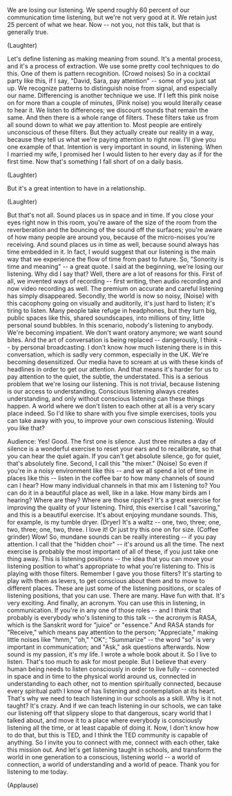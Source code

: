 
We are losing our listening.
We spend roughly 60 percent
of our communication time listening,
but we&#39;re not very good at it.
We retain just 25 percent of what we hear.
Now -- not you, not this talk,
but that is generally true.

(Laughter)

Let&#39;s define listening
as making meaning from sound.
It&#39;s a mental process,
and it&#39;s a process of extraction.
We use some pretty cool
techniques to do this.
One of them is pattern recognition.
(Crowd noises) So in a cocktail
party like this,
if I say, &quot;David, Sara, pay attention&quot; --
some of you just sat up.
We recognize patterns
to distinguish noise from signal,
and especially our name.
Differencing is another technique we use.
If I left this pink noise on
for more than a couple of minutes,
(Pink noise) you would literally
cease to hear it.
We listen to differences;
we discount sounds that remain the same.
And then there is a whole
range of filters.
These filters take us from all sound
down to what we pay attention to.
Most people are entirely
unconscious of these filters.
But they actually create
our reality in a way,
because they tell us what
we&#39;re paying attention to right now.
I&#39;ll give you one example of that.
Intention is very important
in sound, in listening.
When I married my wife,
I promised her I would listen
to her every day
as if for the first time.
Now that&#39;s something
I fall short of on a daily basis.

(Laughter)

But it&#39;s a great intention
to have in a relationship.

(Laughter)

But that&#39;s not all.
Sound places us in space and in time.
If you close your eyes
right now in this room,
you&#39;re aware of the size of the room
from the reverberation and the bouncing
of the sound off the surfaces;
you&#39;re aware of how many
people are around you,
because of the micro-noises
you&#39;re receiving.
And sound places us in time as well,
because sound always has
time embedded in it.
In fact, I would suggest
that our listening is the main way
that we experience the flow of time
from past to future.
So, &quot;Sonority is time
and meaning&quot; -- a great quote.
I said at the beginning,
we&#39;re losing our listening.
Why did I say that?
Well, there are a lot of reasons for this.
First of all, we invented
ways of recording --
first writing, then audio recording
and now video recording as well.
The premium on accurate and careful
listening has simply disappeared.
Secondly, the world is now so noisy,
(Noise) with this cacophony
going on visually and auditorily,
it&#39;s just hard to listen;
it&#39;s tiring to listen.
Many people take refuge in headphones,
but they turn big,
public spaces like this,
shared soundscapes,
into millions of tiny,
little personal sound bubbles.
In this scenario,
nobody&#39;s listening to anybody.
We&#39;re becoming impatient.
We don&#39;t want oratory anymore;
we want sound bites.
And the art of conversation is being
replaced -- dangerously, I think --
by personal broadcasting.
I don&#39;t know how much listening
there is in this conversation,
which is sadly very common,
especially in the UK.
We&#39;re becoming desensitized.
Our media have to scream at us
with these kinds of headlines
in order to get our attention.
And that means it&#39;s harder
for us to pay attention
to the quiet, the subtle, the understated.
This is a serious problem
that we&#39;re losing our listening.
This is not trivial,
because listening is our access
to understanding.
Conscious listening
always creates understanding,
and only without conscious listening
can these things happen.
A world where we don&#39;t listen
to each other at all
is a very scary place indeed.
So I&#39;d like to share with you
five simple exercises,
tools you can take away with you,
to improve your own conscious listening.
Would you like that?

Audience: Yes!
Good. The first one is silence.
Just three minutes a day of silence
is a wonderful exercise
to reset your ears and to recalibrate,
so that you can hear the quiet again.
If you can&#39;t get absolute silence,
go for quiet, that&#39;s absolutely fine.
Second, I call this &quot;the mixer.&quot;
(Noise) So even if you&#39;re
in a noisy environment like this --
and we all spend a lot of time
in places like this --
listen in the coffee bar
to how many channels of sound can I hear?
How many individual channels
in that mix am I listening to?
You can do it in a beautiful place
as well, like in a lake.
How many birds am I hearing?
Where are they? Where are those ripples?
It&#39;s a great exercise for improving
the quality of your listening.
Third, this exercise I call &quot;savoring,&quot;
and this is a beautiful exercise.
It&#39;s about enjoying mundane sounds.
This, for example, is my tumble dryer.
(Dryer)
It&#39;s a waltz -- one, two, three;
one, two, three; one, two, three.
I love it!
Or just try this one on for size.
(Coffee grinder)
Wow!
So, mundane sounds
can be really interesting --
if you pay attention.
I call that the &quot;hidden choir&quot; --
it&#39;s around us all the time.
The next exercise is probably
the most important of all of these,
if you just take one thing away.
This is listening positions --
the idea that you can move
your listening position
to what&#39;s appropriate
to what you&#39;re listening to.
This is playing with those filters.
Remember I gave you those filters?
It&#39;s starting to play with them as levers,
to get conscious about them
and to move to different places.
These are just some
of the listening positions,
or scales of listening
positions, that you can use.
There are many.
Have fun with that. It&#39;s very exciting.
And finally, an acronym.
You can use this in listening,
in communication.
If you&#39;re in any one of those roles --
and I think that probably is everybody
who&#39;s listening to this talk --
the acronym is RASA,
which is the Sanskrit word
for &quot;juice&quot; or &quot;essence.&quot;
And RASA stands for &quot;Receive,&quot;
which means pay attention to the person;
&quot;Appreciate,&quot; making little noises
like &quot;hmm,&quot; &quot;oh,&quot; &quot;OK&quot;;
&quot;Summarize&quot; -- the word &quot;so&quot;
is very important in communication;
and &quot;Ask,&quot; ask questions afterwards.
Now sound is my passion, it&#39;s my life.
I wrote a whole book about it.
So I live to listen.
That&#39;s too much to ask for most people.
But I believe that every human being
needs to listen consciously
in order to live fully --
connected in space and in time
to the physical world around us,
connected in understanding to each other,
not to mention spiritually connected,
because every spiritual path
I know of has listening and contemplation
at its heart.
That&#39;s why we need to teach listening
in our schools as a skill.
Why is it not taught? It&#39;s crazy.
And if we can teach listening
in our schools,
we can take our listening
off that slippery slope
to that dangerous, scary world
that I talked about,
and move it to a place where everybody
is consciously listening all the time,
or at least capable of doing it.
Now, I don&#39;t know how to do that,
but this is TED,
and I think the TED community
is capable of anything.
So I invite you to connect with me,
connect with each other,
take this mission out.
And let&#39;s get listening taught in schools,
and transform the world in one generation
to a conscious, listening world --
a world of connection,
a world of understanding
and a world of peace.
Thank you for listening to me today.

(Applause)

